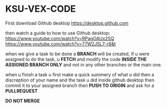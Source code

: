 # KSU-VEX-CODE

First download Github desktop 
https://desktop.github.com

then watch a guide to how to use Github desktop:
https://www.youtube.com/watch?v=RPagOAUx2SQ
https://www.youtube.com/watch?v=77W2JSL7-r8&t

when we give a task to be done a **BRANCH** will be created, if u were assigned to do the task,
u **FETCH** and modify the code **INSIDE THE ASSIGNED BRANCH ONLY** and not in any other branches or the main one.

when u finish a task u first make a quick summery of what u did then a discreption of your name and the task u did inside github desktop
then commit it to your assigned branch then **PUSH TO ORIGIN** and ask for a **PULLREQUEST**

**DO NOT MERGE**
